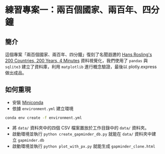 # 練習專案一：兩百個國家、兩百年、四分鐘

## 簡介

這個專案「兩百個國家、兩百年、四分鐘」復刻了名聞遐邇的 [Hans Rosling's 200 Countries, 200 Years, 4 Minutes](https://www.youtube.com/watch?si=5WkjOoiU_IPuKGsR&v=jbkSRLYSojo&feature=youtu.be) 資料視覺化，我們使用了 `pandas` 與 `sqlite3` 建立了資料庫，利用 `matplotlib` 進行概念驗證，最後以 plotly.express 做出成品。

## 如何重現

- 安裝 [Miniconda](https://docs.anaconda.com/miniconda/)
- 依據 `environment.yml` 建立環境

```bash
conda env create -f environment.yml
```

- 將 `data/` 資料夾中的四個 CSV 檔案置放於工作目錄中的 `data/` 資料夾。
- 啟動環境並執行 `python create_gapminder_db.py` 就能在 `data/` 資料夾中建立 `gapminder.db`
- 啟動環境並執行 `python plot_with_px.py` 就能生成 `gapminder_clone.html`